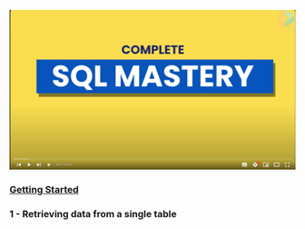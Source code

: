 
[![](img/shapka.png)](https://codewithmosh.com/p/complete-sql-mastery)


### [Getting Started](getting-started.md)

### 1 - Retrieving data from a single table
